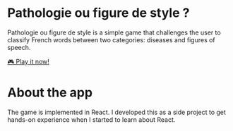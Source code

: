 # Pathologie ou figure de style ?
Pathologie ou figure de style is a simple game that challenges the user to classify French words between two categories: diseases and figures of speech.

[🎮 Play it now!](https://gabrielledevz.github.io/pathologie-ou-figure-de-style)

# About the app
The game is implemented in React. I developed this as a side project to get hands-on experience when I started to learn about React.
